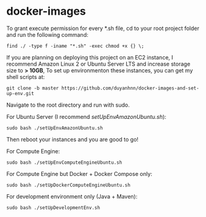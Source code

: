 # docker-images
To grant execute permission for every *.sh file, cd to your root project folder and run the following command:

```
find ./ -type f -iname "*.sh" -exec chmod +x {} \;
```
If you are planning on deploying this project on an EC2 instance, 
I recommend Amazon Linux 2 or Ubuntu Server LTS and increase storage size to **> 10GB**, 
To set up environmenton these instances, you can get my shell scripts at:
```
git clone -b master https://github.com/duyanhnn/docker-images-and-set-up-env.git
```
Navigate to the root directory and run with sudo.

For Ubuntu Server (I recommend _setUpEnvAmazonUbuntu.sh_):
```
sudo bash ./setUpEnvAmazonUbuntu.sh
```
Then reboot your instances and you are good to go!

For Compute Engine:
```
sudo bash ./setUpEnvComputeEngineUbuntu.sh
```
For Compute Engine but Docker + Docker Compose only:
```
sudo bash ./setUpDockerComputeEngineUbuntu.sh
```
For development environment only (Java + Maven):
```
sudo bash ./setUpDevelopmentEnv.sh
```